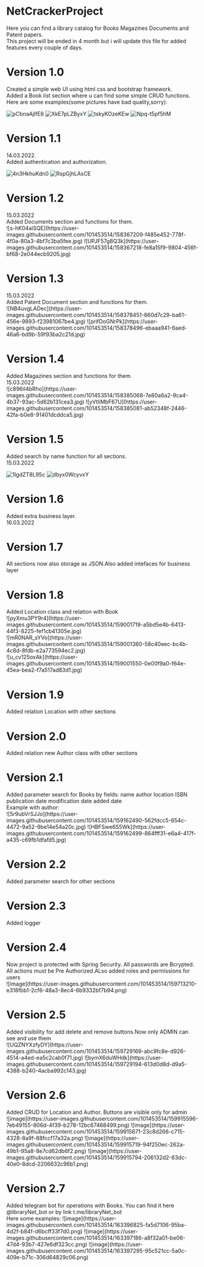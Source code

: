 # NetCrackerProject
Here you can find a library catalog for Books Magazines Documents and Patent papers.</br>
This project will be ended in 4 month but i will update this file for added features every couple of days.


<h1>Version 1.0</h1>
Created a simple web UI using html css and bootstrap framework.</br>
Added a Book list section where u can find some simple CRUD functions.</br>
Here are some examples(some pictures have bad quality,sorry):

![pCbnaAjlfE8](https://user-images.githubusercontent.com/101453514/158174296-a283b282-d609-47d4-9133-0b483be814bb.jpg)
![XkE7pLZByxY](https://user-images.githubusercontent.com/101453514/158174392-8140ce92-3def-466c-9bac-cb9e478aa0e9.jpg)
![tskyKOzeKEw](https://user-images.githubusercontent.com/101453514/158174492-b5e3ebd4-9855-487a-ba71-59f68a5b4cb8.jpg)
![Npq-t5pf5hM](https://user-images.githubusercontent.com/101453514/158174661-ab3536a1-bf86-48c1-b357-db497102a61f.jpg)

<h1>Version 1.1</h1>
14.03.2022.</br>
Added authentication and authorization.

![4n3HkhuKdn0](https://user-images.githubusercontent.com/101453514/158181369-94dcda13-3834-44ee-906b-c6e6a7b2dd92.jpg)
![RspGjhLAsCE](https://user-images.githubusercontent.com/101453514/158181448-2972dabd-b0a5-47ce-ae7b-15f2af42e46b.jpg)
<h1>Version 1.2</h1>
15.03.2022</br>
Added Documents section and functions for them.</br>
![s-hK04aiSQE](https://user-images.githubusercontent.com/101453514/158367209-f485e452-778f-4f0a-80a3-4bf7c3ba5fee.jpg)
![UPJF57g8Q3k](https://user-images.githubusercontent.com/101453514/158367218-fe8a15f9-9804-456f-bf68-2e044ecb9205.jpg)
<h1>Version 1.3</h1>
15.03.2022</br>
Added Patent Document section and functions for them.</br>
![NB4uvgLADec](https://user-images.githubusercontent.com/101453514/158378451-860d7c29-ba61-456e-9893-f23981067be4.jpg)
![prifDoGNrPk](https://user-images.githubusercontent.com/101453514/158378496-ebaaa941-6aed-46a6-bd9b-59f93ba2c21d.jpg)
<h1>Version 1.4</h1>
Added Magazines section and functions for them.</br>
15.03.2022</br>
![c896iI4bRho](https://user-images.githubusercontent.com/101453514/158385068-7e80a6a2-9ca4-4b37-93ac-5d62b131cea3.jpg)
![yVtliMbF67U](https://user-images.githubusercontent.com/101453514/158385081-ab52348f-2446-42fa-b0e8-91401dcddca5.jpg)
<h1>Version 1.5</h1>
Added search by name function for all sections.</br>
15.03.2022</br>

![1lgdZT8L95c](https://user-images.githubusercontent.com/101453514/158422871-f7572e1a-a509-4602-a2da-6ec1c50ad330.jpg)
![dbyx0WcyvxY](https://user-images.githubusercontent.com/101453514/158423065-25ad0db7-3c7e-49f5-89fc-f3da7ad9f186.jpg)
<h1>Version 1.6</h1>
Added  extra business layer.</br>
16.03.2022</br>
<h1>Version 1.7</h1>
All sections now also storage as JSON.Also added intefaces for business layer</br>
<h1>Version 1.8</h1>
Added Location class and relation with Book</br>
![pyXmu3PY9r4](https://user-images.githubusercontent.com/101453514/159001719-a5bd5e4b-6413-44f3-8225-fef1cb41305e.jpg)

</br>
![mR0NAR_sYVo](https://user-images.githubusercontent.com/101453514/159001360-58c40eec-bc4b-4c8d-8fdb-e2a773594ec2.jpg)
</br>
![u_cv125oxAk](https://user-images.githubusercontent.com/101453514/159001550-0e00f9a0-f64e-45ea-bea2-f7a517ad83d1.jpg)
<h1>Version 1.9</h1>
Added  relation Location with other sections</br>
<h1>Version 2.0</h1>
Added  relation new Author class with other sections</br>
<h1>Version 2.1</h1>
Added  parameter search for Books by fields: name author location  ISBN publication date modification date added date </br>
Example with author:</br>
![5r9ubVrSJJo](https://user-images.githubusercontent.com/101453514/159162490-562fdcc5-654c-4472-9a52-9be14e54a20c.jpg)
![HBFSwe6S5Wk](https://user-images.githubusercontent.com/101453514/159162499-864fff31-e6a4-417f-a435-c69fb1dfafd5.jpg)
<h1>Version 2.2</h1>
Added  parameter search for other sections </br>
<h1>Version 2.3</h1>
Added logger </br>
<h1>Version 2.4</h1>
Now project is protected with Spring Security. All passwords are Bcrypted. All actions must be Pre Authorized.ALso added roles and permissions for users </br>
![image](https://user-images.githubusercontent.com/101453514/159713210-e318fbb1-2cf6-48a3-8ec4-6b9332bf7b94.png)
<h1>Version 2.5</h1>
Added visibility for add delete and remove buttons.Now only ADMIN can see and use them</br>
![UQZNYXzfyDY](https://user-images.githubusercontent.com/101453514/159729169-abc9fc8e-d926-4514-a4ed-ea5c2cab0f71.jpg)
![bymX6duWHdk](https://user-images.githubusercontent.com/101453514/159729194-613d0d8d-d9a5-4388-b240-4acba992c143.jpg)
<h1>Version 2.6</h1>
Added CRUD for Location and Author. Buttons are visible only for admin</br>
![image](https://user-images.githubusercontent.com/101453514/159915596-7eb49155-806d-4f39-b278-12bc67468499.png)
![image](https://user-images.githubusercontent.com/101453514/159915671-23c8d266-c715-4328-8a9f-88fccf17a32a.png)
![image](https://user-images.githubusercontent.com/101453514/159915719-94f250ec-262a-49b1-95a8-8e7cd62db6f2.png)
![image](https://user-images.githubusercontent.com/101453514/159915794-206132d2-63dc-40e0-8dcd-2206632c96b1.png)

<h1>Version 2.7</h1>
Added telegram bot for operations with Books. You can find it here @libraryNet_bot or by link t.me/libraryNet_bot</br>
Here some examples:
![image](https://user-images.githubusercontent.com/101453514/163396825-fa5d7106-95ba-4d2f-b84f-d6bcff33f7d0.png)
![image](https://user-images.githubusercontent.com/101453514/163397186-a8f32a01-be06-47d4-93b7-427e6df323cc.png)
![image](https://user-images.githubusercontent.com/101453514/163397295-95c521cc-5a0c-409e-b71c-306d64829c06.png)




